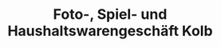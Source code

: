 ---
title: "Foto-, Spiel- und Haushaltswarengeschäft Kolb"
url: /sottrum/foto-spiel-und-haushaltswarengeschaeft-kolb/
shop: Haushaltsartikel
---